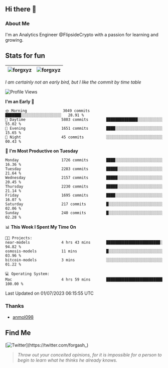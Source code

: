 ## Hi there 👋

### About Me

I'm an Analytics Engineer @FlipsideCrypto with a passion for learning and growing.
  
## Stats for fun

| <img align="center" src="https://github-readme-streak-stats.herokuapp.com/?user=forgxyz&theme=tokyonight" alt="forgxyz" /> | <img align="center" src="https://github-readme-stats.vercel.app/api?username=forgxyz&theme=tokyonight&show_icons=true" alt="forgxyz" /> |
| ------------- |------------- |

*I am certainly not an early bird, but I like the commit by time table*  

<!--START_SECTION:waka-->
![Profile Views](http://img.shields.io/badge/Profile%20Views-0-blue)

**I'm an Early 🐤** 

```text
🌞 Morning                3049 commits        ███████░░░░░░░░░░░░░░░░░░   28.91 % 
🌆 Daytime                5803 commits        ██████████████░░░░░░░░░░░   55.02 % 
🌃 Evening                1651 commits        ████░░░░░░░░░░░░░░░░░░░░░   15.65 % 
🌙 Night                  45 commits          ░░░░░░░░░░░░░░░░░░░░░░░░░   00.43 % 
```
📅 **I'm Most Productive on Tuesday** 

```text
Monday                   1726 commits        ████░░░░░░░░░░░░░░░░░░░░░   16.36 % 
Tuesday                  2283 commits        █████░░░░░░░░░░░░░░░░░░░░   21.64 % 
Wednesday                2157 commits        █████░░░░░░░░░░░░░░░░░░░░   20.45 % 
Thursday                 2230 commits        █████░░░░░░░░░░░░░░░░░░░░   21.14 % 
Friday                   1695 commits        ████░░░░░░░░░░░░░░░░░░░░░   16.07 % 
Saturday                 217 commits         █░░░░░░░░░░░░░░░░░░░░░░░░   02.06 % 
Sunday                   240 commits         █░░░░░░░░░░░░░░░░░░░░░░░░   02.28 % 
```


📊 **This Week I Spent My Time On** 

```text
🐱‍💻 Projects: 
near-models              4 hrs 43 mins       ████████████████████████░   94.82 % 
osmosis-models           11 mins             █░░░░░░░░░░░░░░░░░░░░░░░░   03.96 % 
bitcoin-models           3 mins              ░░░░░░░░░░░░░░░░░░░░░░░░░   01.22 % 

💻 Operating System: 
Mac                      4 hrs 59 mins       █████████████████████████   100.00 % 
```


 Last Updated on 01/07/2023 06:15:55 UTC
<!--END_SECTION:waka-->

### Thanks
 - [anmol098](https://github.com/anmol098/waka-readme-stats/)
  
## Find Me
[![Twitter](https://img.shields.io/twitter/url/https/twitter.com/forgash_.svg?style=social&label=Follow%20%40forgash_)](https://twitter.com/forgash_)


> *Throw out your conceited opinions, for it is impossible for a person to begin to learn what he thinks he already knows.* 
